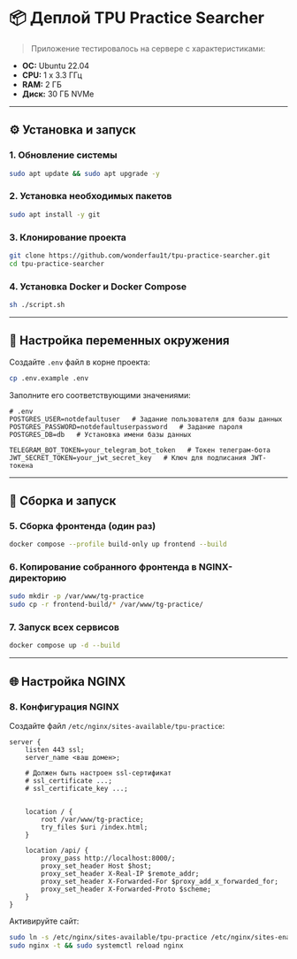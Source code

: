 # 📦 Деплой TPU Practice Searcher

> Приложение тестировалось на сервере с характеристиками:

- **ОС:** Ubuntu 22.04
- **CPU:** 1 x 3.3 ГГц
- **RAM:** 2 ГБ
- **Диск:** 30 ГБ NVMe

---

## ⚙️ Установка и запуск

### 1. Обновление системы

```bash
sudo apt update && sudo apt upgrade -y
```

### 2. Установка необходимых пакетов

```bash
sudo apt install -y git
```

### 3. Клонирование проекта

```bash
git clone https://github.com/wonderfau1t/tpu-practice-searcher.git
cd tpu-practice-searcher
```

### 4. Установка Docker и Docker Compose

```bash
sh ./script.sh
```

---

## 🔐 Настройка переменных окружения

Создайте `.env` файл в корне проекта:

```bash
cp .env.example .env
```

Заполните его соответствующими значениями:

```env
# .env
POSTGRES_USER=notdefaultuser   # Задание пользователя для базы данных
POSTGRES_PASSWORD=notdefaultuserpassword   # Задание пароля
POSTGRES_DB=db   # Установка имени базы данных

TELEGRAM_BOT_TOKEN=your_telegram_bot_token   # Токен телеграм-бота
JWT_SECRET_TOKEN=your_jwt_secret_key   # Ключ для подписания JWT-токена
```

---

## 🐳 Сборка и запуск

### 5. Сборка фронтенда (один раз)

```bash
docker compose --profile build-only up frontend --build
```

### 6. Копирование собранного фронтенда в NGINX-директорию

```bash
sudo mkdir -p /var/www/tg-practice
sudo cp -r frontend-build/* /var/www/tg-practice/
```

### 7. Запуск всех сервисов

```bash
docker compose up -d --build
```

---

## 🌐 Настройка NGINX

### 8. Конфигурация NGINX

Создайте файл `/etc/nginx/sites-available/tpu-practice`:

```nginx
server {
    listen 443 ssl;
    server_name <ваш домен>;
    
    # Должен быть настроен ssl-сертификат
    # ssl_certificate ...;
    # ssl_certificate_key ...;


    location / {
        root /var/www/tg-practice;
        try_files $uri /index.html;
    }

    location /api/ {
        proxy_pass http://localhost:8000/;
        proxy_set_header Host $host;
        proxy_set_header X-Real-IP $remote_addr;
        proxy_set_header X-Forwarded-For $proxy_add_x_forwarded_for;
        proxy_set_header X-Forwarded-Proto $scheme;
    }
}
```

Активируйте сайт:

```bash
sudo ln -s /etc/nginx/sites-available/tpu-practice /etc/nginx/sites-enabled/
sudo nginx -t && sudo systemctl reload nginx
```
